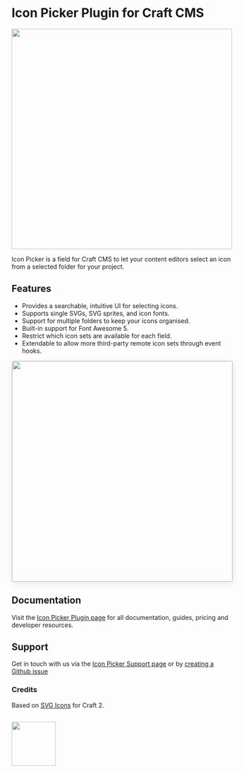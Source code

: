 # Icon Picker Plugin for Craft CMS

<img width="500" src="https://verbb.imgix.net/plugins/icon-picker/icon-picker-social-card.png?v=1">

Icon Picker is a field for Craft CMS to let your content editors select an icon from a selected folder for your project.

## Features

- Provides a searchable, intuitive UI for selecting icons.
- Supports single SVGs, SVG sprites, and icon fonts.
- Support for multiple folders to keep your icons organised.
- Built-in support for Font Awesome 5.
- Restrict which icon sets are available for each field.
- Extendable to allow more third-party remote icon sets through event hooks.

<img width="500" src="https://raw.githubusercontent.com/verbb/icon-picker/craft-3/docs/screenshots/field.png" style="box-shadow: 0 4px 16px rgba(0,0,0,0.08); border-radius: 4px; border: 1px solid rgba(0,0,0,0.12);">

## Documentation

Visit the [Icon Picker Plugin page](https://verbb.io/craft-plugins/icon-picker) for all documentation, guides, pricing and developer resources.

## Support

Get in touch with us via the [Icon Picker Support page](https://verbb.io/craft-plugins/icon-picker/support) or by [creating a Github issue](https://github.com/verbb/icon-picker/issues)

### Credits
Based on [SVG Icons](https://github.com/fyrebase/svg-icons) for Craft 2.

<h2></h2>

<a href="https://verbb.io" target="_blank">
  <img width="100" src="https://verbb.io/assets/img/verbb-pill.svg">
</a>
